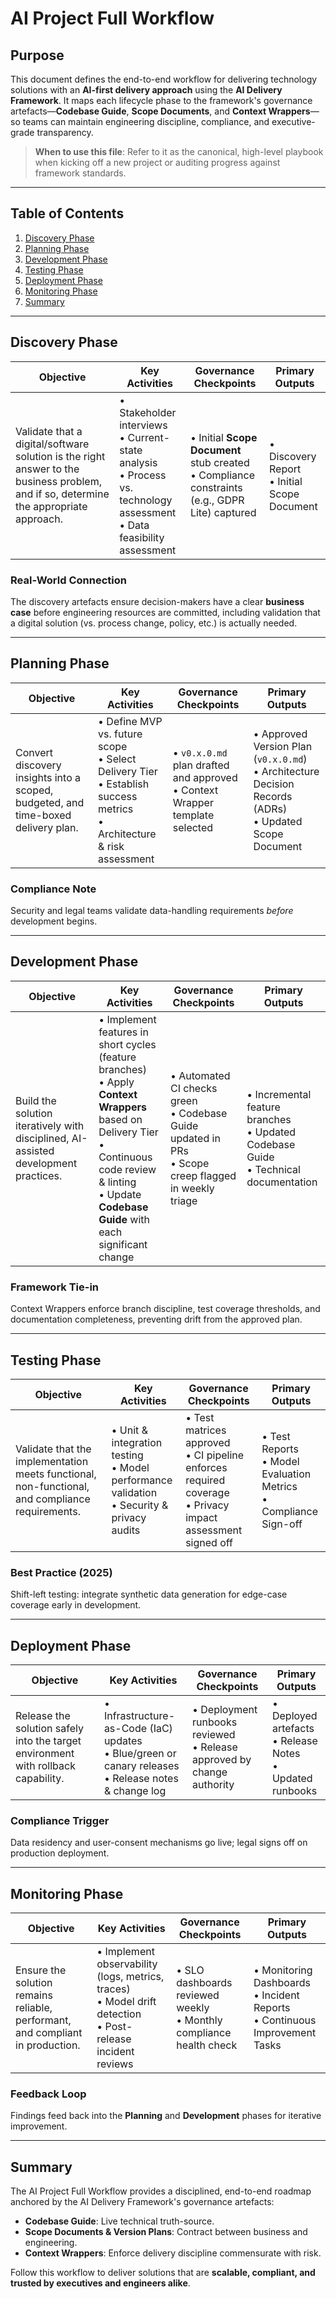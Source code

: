 # AI Project Full Workflow

## Purpose
This document defines the end-to-end workflow for delivering technology solutions with an **AI-first delivery approach** using the **AI Delivery Framework**. It maps each lifecycle phase to the framework's governance artefacts—**Codebase Guide**, **Scope Documents**, and **Context Wrappers**—so teams can maintain engineering discipline, compliance, and executive-grade transparency.

> **When to use this file**: Refer to it as the canonical, high-level playbook when kicking off a new project or auditing progress against framework standards.

---

## Table of Contents
1. [Discovery Phase](#discovery-phase)
2. [Planning Phase](#planning-phase)
3. [Development Phase](#development-phase)
4. [Testing Phase](#testing-phase)
5. [Deployment Phase](#deployment-phase)
6. [Monitoring Phase](#monitoring-phase)
7. [Summary](#summary)

---

## Discovery Phase

| Objective | Key Activities | Governance Checkpoints | Primary Outputs |
|-----------|----------------|------------------------|-----------------|
| Validate that a digital/software solution is the right answer to the business problem, and if so, determine the appropriate approach. | • Stakeholder interviews<br>• Current-state analysis<br>• Process vs. technology assessment<br>• Data feasibility assessment | • Initial **Scope Document** stub created<br>• Compliance constraints (e.g., GDPR Lite) captured | • Discovery Report<br>• Initial Scope Document |

### Real-World Connection
The discovery artefacts ensure decision-makers have a clear **business case** before engineering resources are committed, including validation that a digital solution (vs. process change, policy, etc.) is actually needed.

---

## Planning Phase

| Objective | Key Activities | Governance Checkpoints | Primary Outputs |
|-----------|----------------|------------------------|-----------------|
| Convert discovery insights into a scoped, budgeted, and time-boxed delivery plan. | • Define MVP vs. future scope<br>• Select Delivery Tier<br>• Establish success metrics<br>• Architecture & risk assessment | • `v0.x.0.md` plan drafted and approved<br>• Context Wrapper template selected | • Approved Version Plan (`v0.x.0.md`)<br>• Architecture Decision Records (ADRs)<br>• Updated Scope Document |

### Compliance Note
Security and legal teams validate data-handling requirements _before_ development begins.

---

## Development Phase

| Objective | Key Activities | Governance Checkpoints | Primary Outputs |
|-----------|----------------|------------------------|-----------------|
| Build the solution iteratively with disciplined, AI-assisted development practices. | • Implement features in short cycles (feature branches)<br>• Apply **Context Wrappers** based on Delivery Tier<br>• Continuous code review & linting<br>• Update **Codebase Guide** with each significant change | • Automated CI checks green<br>• Codebase Guide updated in PRs<br>• Scope creep flagged in weekly triage | • Incremental feature branches<br>• Updated Codebase Guide<br>• Technical documentation |

### Framework Tie-in
Context Wrappers enforce branch discipline, test coverage thresholds, and documentation completeness, preventing drift from the approved plan.

---

## Testing Phase

| Objective | Key Activities | Governance Checkpoints | Primary Outputs |
|-----------|----------------|------------------------|-----------------|
| Validate that the implementation meets functional, non-functional, and compliance requirements. | • Unit & integration testing<br>• Model performance validation<br>• Security & privacy audits | • Test matrices approved<br>• CI pipeline enforces required coverage<br>• Privacy impact assessment signed off | • Test Reports<br>• Model Evaluation Metrics<br>• Compliance Sign-off |

### Best Practice (2025)
Shift-left testing: integrate synthetic data generation for edge-case coverage early in development.

---

## Deployment Phase

| Objective | Key Activities | Governance Checkpoints | Primary Outputs |
|-----------|----------------|------------------------|-----------------|
| Release the solution safely into the target environment with rollback capability. | • Infrastructure-as-Code (IaC) updates<br>• Blue/green or canary releases<br>• Release notes & change log | • Deployment runbooks reviewed<br>• Release approved by change authority | • Deployed artefacts<br>• Release Notes<br>• Updated runbooks |

### Compliance Trigger
Data residency and user-consent mechanisms go live; legal signs off on production deployment.

---

## Monitoring Phase

| Objective | Key Activities | Governance Checkpoints | Primary Outputs |
|-----------|----------------|------------------------|-----------------|
| Ensure the solution remains reliable, performant, and compliant in production. | • Implement observability (logs, metrics, traces)<br>• Model drift detection<br>• Post-release incident reviews | • SLO dashboards reviewed weekly<br>• Monthly compliance health check | • Monitoring Dashboards<br>• Incident Reports<br>• Continuous Improvement Tasks |

### Feedback Loop
Findings feed back into the **Planning** and **Development** phases for iterative improvement.

---

## Summary
The AI Project Full Workflow provides a disciplined, end-to-end roadmap anchored by the AI Delivery Framework's governance artefacts:

- **Codebase Guide**: Live technical truth-source.
- **Scope Documents & Version Plans**: Contract between business and engineering.
- **Context Wrappers**: Enforce delivery discipline commensurate with risk.

Follow this workflow to deliver solutions that are **scalable, compliant, and trusted by executives and engineers alike**. 